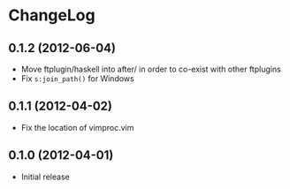 # ChangeLog

## 0.1.2 (2012-06-04)
- Move ftplugin/haskell into after/ in order to co-exist with other ftplugins
- Fix `s:join_path()` for Windows

## 0.1.1 (2012-04-02)
- Fix the location of vimproc.vim

## 0.1.0 (2012-04-01)
- Initial release
